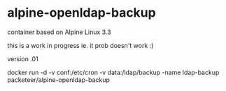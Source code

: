 # alpine-openldap-backup
 container based on Alpine Linux 3.3

this is a work in progress ie. it prob doesn't work :)

version .01

docker run -d -v conf:/etc/cron -v data:/ldap/backup -name ldap-backup packeteer/alpine-openldap-backup
